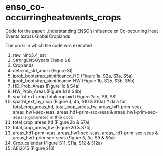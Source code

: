 # enso_co-occurringheatevents_crops

Code for the paper: Understanding ENSO’s Influence on Co-occurring Heat Events across Global Croplands

The order in which the code was executed

1. raw_nino3.4_sst
2. StrongENSOyears (Table S1)
3. Croplands
4. detrend_std_anom (Figure S1)
5. jprob_bootstrap_significance_HD (Figure 1a, S2a, S3a, S5a)
6. jprob_bootstrap_significance-HW (Figure 1b, S2b, S3b, S5b)
7. HD_Prob_Areas (Figure 1c & S4a)
8. HW_Prob_Areas (Figure 1d & S4b)
9. spatial_ext_crop_totalcropland (Figure 2a,c, S6, S8)
10. spatial_ext_by_crop (Figure 4, 4a, S10 & S10a) # data for total_crop_areas_hd, total_crop_areas_hw, areas_hd1-prim-seas, areas_hw1-sec-seas, areas_hd1-prim-sec-seas & areas_hw1-prim-sec-seas is generated in this code
11. total_crop_areas_hd (Figure 2b & S7a)
12. total_crop_areas_hw (Figure 2d & S7b)
13. areas_hd1-prim-seas, areas_hw1-sec-seas, areas_hd1-prim-sec-seas & areas_hw1-prim-sec-seas (Figure 3, 3a, S9 & S9a)
14. Crop_calendar (Figure S11, S11a, S12 & S12a)
15. AEI2015 (Figure S13)

